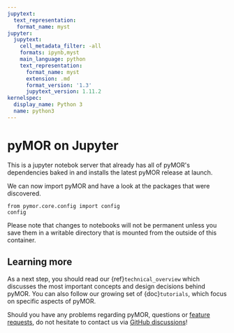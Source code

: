 ```yaml
---
jupytext:
  text_representation:
   format_name: myst
jupyter:
  jupytext:
    cell_metadata_filter: -all
    formats: ipynb,myst
    main_language: python
    text_representation:
      format_name: myst
      extension: .md
      format_version: '1.3'
      jupytext_version: 1.11.2
kernelspec:
  display_name: Python 3
  name: python3
---
```


# pyMOR on Jupyter

This is a jupyter notebok server that already has all of pyMOR's dependencies baked in
and installs the latest pyMOR release at launch.

We can now import pyMOR and have a look at the packages that were discovered.

```{code-cell}
from pymor.core.config import config
config
```

Please note that changes to notebooks will not be permanent unless
you save them in a writable directory that is mounted from the outside
of this container.

## Learning more

As a next step, you should read our {ref}`technical_overview` which discusses the
most important concepts and design decisions behind pyMOR. You can also follow our
growing set of {doc}`tutorials`, which focus on specific aspects of pyMOR.

Should you have any problems regarding pyMOR, questions or
[feature requests](<https://github.com/pymor/pymor/issues>), do not hesitate
to contact us via
[GitHub discussions](<https://github.com/pymor/pymor/discussions>)!
